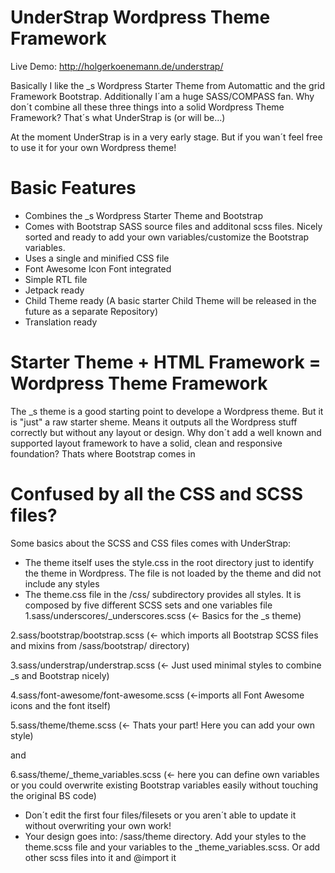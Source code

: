 UnderStrap Wordpress Theme Framework
===

Live Demo: http://holgerkoenemann.de/understrap/

Basically I like the _s Wordpress Starter Theme from Automattic and the grid Framework Bootstrap. Additionally I´am a huge SASS/COMPASS fan. Why don´t combine all these three things into a solid Wordpress Theme Framework?
That´s what UnderStrap is (or will be...)

At the moment UnderStrap is in a very early stage. But if you wan´t feel free to use it for your own Wordpress theme!

Basic Features
=
- Combines the _s Wordpress Starter Theme and Bootstrap
- Comes with Bootstrap SASS source files and additonal scss files. Nicely sorted and ready to add your own variables/customize the Bootstrap variables.
- Uses a single and minified CSS file 
- Font Awesome Icon Font integrated
- Simple RTL file
- Jetpack ready
- Child Theme ready (A basic starter Child Theme will be released in the future as a separate Repository)
- Translation ready

Starter Theme + HTML Framework = Wordpress Theme Framework
=
The _s theme is a good starting point to develope a Wordpress theme. But it is "just" a raw starter sheme. Means it outputs all the Wordpress stuff correctly but without any layout or design.
Why don´t add a well known and supported layout framework to have a solid, clean and responsive foundation? Thats where Bootstrap comes in

Confused by all the CSS and SCSS files?
=
Some basics about the SCSS and CSS files comes with UnderStrap:
- The theme itself uses the style.css in the root directory just to identify the theme in Wordpress. The file is not loaded by the theme and did not include any styles
- The theme.css file in the /css/ subdirectory provides all styles. It is composed by five different SCSS sets and one variables file
1.sass/underscores/_underscores.scss (<- Basics for the _s theme)

2.sass/bootstrap/bootstrap.scss (<- which imports all Bootstrap SCSS files and mixins from /sass/bootstrap/ directory)

3.sass/understrap/understrap.scss (<- Just used minimal styles to combine _s and Bootstrap nicely)

4.sass/font-awesome/font-awesome.scss (<-imports all Font Awesome icons and the font itself)

5.sass/theme/theme.scss (<- Thats your part! Here you can add your own style) 

and

6.sass/theme/_theme_variables.scss (<- here you can define own variables or you could overwrite existing Bootstrap variables easily without touching the original BS code)

- Don´t edit the first four files/filesets or you aren´t able to update it without overwriting your own work!
- Your design goes into: /sass/theme directory. Add your styles to the theme.scss file and your variables to the _theme_variables.scss. Or add other scss files into it and @import it


